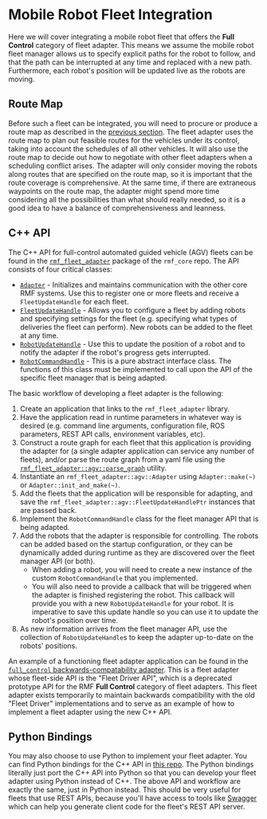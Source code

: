# Mobile Robot Fleet Integration

Here we will cover integrating a mobile robot fleet that offers the **Full Control** category of fleet adapter. This means we assume the mobile robot fleet manager allows us to specify explicit paths for the robot to follow, and that the path can be interrupted at any time and replaced with a new path. Furthermore, each robot's position will be updated live as the robots are moving.

## Route Map

Before such a fleet can be integrated, you will need to procure or produce a route map as described in the [previous section](./integration_nav-maps.md). The fleet adapter uses the route map to plan out feasible routes for the vehicles under its control, taking into account the schedules of all other vehicles. It will also use the route map to decide out how to negotiate with other fleet adapters when a scheduling conflict arises. The adapter will only consider moving the robots along routes that are specified on the route map, so it is important that the route coverage is comprehensive. At the same time, if there are extraneous waypoints on the route map, the adapter might spend more time considering all the possibilities than what should really needed, so it is a good idea to have a balance of comprehensiveness and leanness.

## C++ API

The C++ API for full-control automated guided vehicle (AGV) fleets can be found in the [`rmf_fleet_adapter`](https://github.com/osrf/rmf_core/tree/master/rmf_fleet_adapter/include/rmf_fleet_adapter/agv) package of the `rmf_core` repo. The API consists of four critical classes:

* [`Adapter`](https://github.com/osrf/rmf_core/blob/master/rmf_fleet_adapter/include/rmf_fleet_adapter/agv/Adapter.hpp) - Initializes and maintains communication with the other core RMF systems. Use this to register one or more fleets and receive a `FleetUpdateHandle` for each fleet.
* [`FleetUpdateHandle`](https://github.com/osrf/rmf_core/blob/master/rmf_fleet_adapter/include/rmf_fleet_adapter/agv/FleetUpdateHandle.hpp) - Allows you to configure a fleet by adding robots and specifying settings for the fleet (e.g. specifying what types of deliveries the fleet can perform). New robots can be added to the fleet at any time.
* [`RobotUpdateHandle`](https://github.com/osrf/rmf_core/blob/master/rmf_fleet_adapter/include/rmf_fleet_adapter/agv/RobotUpdateHandle.hpp) - Use this to update the position of a robot and to notify the adapter if the robot's progress gets interrupted.
* [`RobotCommandHandle`](https://github.com/osrf/rmf_core/blob/master/rmf_fleet_adapter/include/rmf_fleet_adapter/agv/RobotCommandHandle.hpp) - This is a pure abstract interface class. The functions of this class must be implemented to call upon the API of the specific fleet manager that is being adapted.

The basic workflow of developing a fleet adapter is the following:

1. Create an application that links to the `rmf_fleet_adapter` library.
2. Have the application read in runtime parameters in whatever way is desired (e.g. command line arguments, configuration file, ROS parameters, REST API calls, environment variables, etc).
3. Construct a route graph for each fleet that this application is providing the adapter for (a single adapter application can service any number of fleets), and/or parse the route graph from a yaml file using the [`rmf_fleet_adapter::agv::parse_graph`](https://github.com/osrf/rmf_core/blob/master/rmf_fleet_adapter/include/rmf_fleet_adapter/agv/parse_graph.hpp) utility.
4. Instantiate an `rmf_fleet_adapter::agv::Adapter` using `Adapter::make(~)` or `Adapter::init_and_make(~)`.
5. Add the fleets that the application will be responsible for adapting, and save the `rmf_fleet_adapter::agv::FleetUpdateHandlePtr` instances that are passed back.
6. Implement the `RobotCommandHandle` class for the fleet manager API that is being adapted.
7. Add the robots that the adapter is responsible for controlling. The robots can be added based on the startup configuration, or they can be dynamically added during runtime as they are discovered over the fleet manager API (or both).
    - When adding a robot, you will need to create a new instance of the custom `RobotCommandHandle` that you implemented.
    - You will also need to provide a callback that will be triggered when the adapter is finished registering the robot. This callback will provide you with a new `RobotUpdateHandle` for your robot. It is imperative to save this update handle so you can use it to update the robot's position over time.
8. As new information arrives from the fleet manager API, use the collection of `RobotUpdateHandle`s to keep the adapter up-to-date on the robots' positions.

An example of a functioning fleet adapter application can be found in the [`full_control` backwards-compatability adapter](https://github.com/osrf/rmf_core/blob/master/rmf_fleet_adapter/src/full_control/main.cpp). This is a fleet adapter whose fleet-side API is the "Fleet Driver API", which is a deprecated prototype API for the RMF **Full Control** category of fleet adapters. This fleet adapter exists temporarily to maintain backwards compatibility with the old "Fleet Driver" implementations and to serve as an example of how to implement a fleet adapter using the new C++ API.

## Python Bindings

You may also choose to use Python to implement your fleet adapter. You can find Python bindings for the C++ API in [this repo](https://github.com/osrf/rmf_fleet_adapter_python). The Python bindings literally just port the C++ API into Python so that you can develop your fleet adapter using Python instead of C++. The above API and workflow are exactly the same, just in Python instead. This should be very useful for fleets that use REST APIs, because you'll have access to tools like [Swagger](https://swagger.io/tools/open-source/getting-started/) which can help you generate client code for the fleet's REST API server.